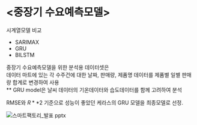 # <중장기 수요예측모델>  
  
시계열모델 비교  
  
- SARIMAX
- GRU
- BILSTM  
  
중장기 수요예측모델을 위한 분석용 데이터셋은  
데이터 마트에 있는 각 수주건에 대한 날짜, 판매량, 제품명 데이터를 제품별 일별 판매량 합계로 변경하여 사용  
** GRU model은 날씨 데이터의 기온데이터와 습도데이터를 함께 고려하여 분석  

RMSE와 $R**2$ 기준으로 성능이 좋았던 케라스의 GRU 모델을 최종모델로 선정.

  
![스마트팩토리_발표 pptx](https://user-images.githubusercontent.com/86215668/146763490-457227fc-82cc-4e02-8a78-bc1b3a0d1820.jpg)

